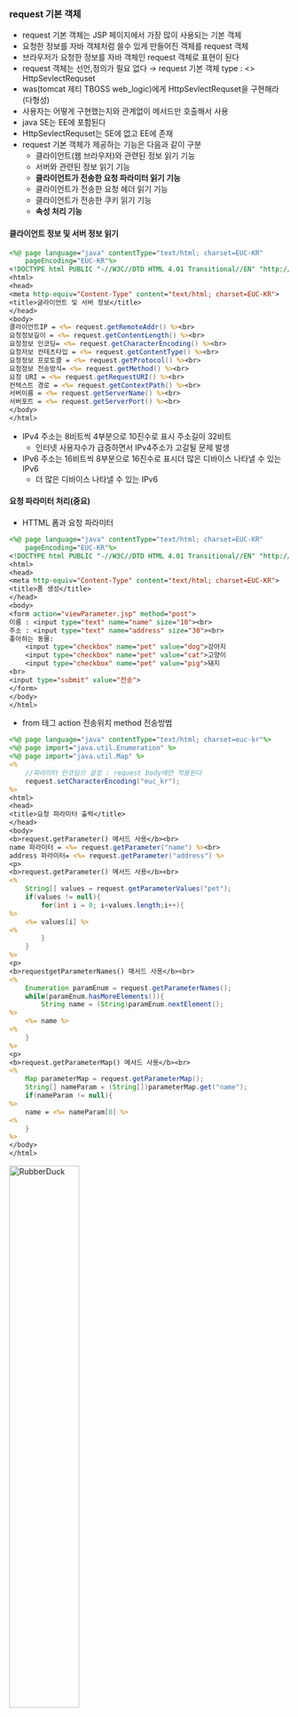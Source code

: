 ### request 기본 객체
* request 기본 객체는 JSP 페이지에서 가장 많이 사용되는 기본 객체
* 요청한 정보를 자바 객체처럼 쓸수 있게 만들어진 객체를 request 객체
* 브라우저가 요청한 정보를 자바 객체인 request 객체로 표현이 된다
* request 객체는 선언,정의가 필요 없다 → request 기본 객체 type : <<interfave>> HttpSevlectRequset
* was(tomcat 제티 TBOSS web_logic)에게 HttpSevlectRequset을 구현해라 (다형성)
* 사용자는 어떻게 구현했는지와 관계없이 메서드만 호출해서 사용
* java SE는 EE에 포함된다
* HttpSevlectRequset는 SE에 없고 EE에 존재
* request 기본 객체가 제공하는 기능은 다음과 같이 구분
  * 클라이언트(웹 브라우저)와 관련된 정보 읽기 기능
  * 서버와 관련된 정보 읽기 기능
  * **클라이언트가 전송한 요청 파라미터 읽기 기능**
  * 클라이언트가 전송한 요청 헤더 읽기 기능
  * 클라이언트가 전송한 쿠키 읽기 기능
  * **속성 처리 기능**
#### 클라이언트 정보 및 서버 정보 읽기
```JSP
<%@ page language="java" contentType="text/html; charset=EUC-KR"
    pageEncoding="EUC-KR"%>
<!DOCTYPE html PUBLIC "-//W3C//DTD HTML 4.01 Transitional//EN" "http://www.w3.org/TR/html4/loose.dtd">
<html>
<head>
<meta http-equiv="Content-Type" content="text/html; charset=EUC-KR">
<title>글라이언트 및 서버 정보</title>
</head>
<body>
클라이언트IP = <%= request.getRemoteAddr() %><br>
요청정보길이 = <%= request.getContentLength() %><br>
요청정보 인코딩= <%= request.getCharacterEncoding() %><br>
요청저보 컨테츠타입 = <%= request.getContentType() %><br>
요청정보 프로토콜 = <%= request.getProtocol() %><br>
요청정보 전송방식= <%= request.getMethod() %><br>
요청 URI = <%= request.getRequestURI() %><br>
컨텍스트 경로 = <%= request.getContextPath() %><br>
서버이름 = <%= request.getServerName() %><br>
서버포트 = <%= request.getServerPort() %><br>
</body>
</html>
```
* IPv4 주소는 8비트씩 4부분으로 10진수로 표시 주소길이 32비트 
  * 인터넷 사용자수가 급증하면서 IPv4주소가 고갈될 문제 발생
* IPv6 주소는 16비트씩 8부분으로 16진수로 표시더 많은 디바이스 나타낼 수 있는 IPv6
  * 더 많은 디바이스 나타낼 수 있는 IPv6
#### 요청 파라미터 처리(중요)
* HTTML 폼과 요청 파라미터
```JSP
<%@ page language="java" contentType="text/html; charset=EUC-KR"
    pageEncoding="EUC-KR"%>
<!DOCTYPE html PUBLIC "-//W3C//DTD HTML 4.01 Transitional//EN" "http://www.w3.org/TR/html4/loose.dtd">
<html>
<head>
<meta http-equiv="Content-Type" content="text/html; charset=EUC-KR">
<title>폼 생성</title>
</head>
<body>
<form action="viewParameter.jsp" method="post">
이름 : <input type="text" name="name" size="10"><br>
주소 : <input type="text" name="address" size="30"><br>
좋아하는 동물:
	<input type="checkbox" name="pet" value="dog">강아지
	<input type="checkbox" name="pet" value="cat">고양이
	<input type="checkbox" name="pet" value="pig">돼지
<br>
<input type="submit" value="전송">
</form>
</body>
</html>
```
* from 테그 action 전송위치 method 전송방법
```JSP
<%@ page language="java" contentType="text/html; charset=euc-kr"%>
<%@ page import="java.util.Enumeration" %>
<%@ page import="java.util.Map" %>
<%
	//파라미터 인코딩으 설정 : request body에만 적용된다
	request.setCharacterEncoding("euc_kr");
%>
<html>
<head>
<title>요청 파라미터 출력</title>
</head>
<body>
<b>request.getParameter() 메서드 사용</b><br>
name 파라미터 = <%= request.getParameter("name") %><br>
address 파라미터= <%= request.getParameter("address") %>
<p>
<b>request.getParameter() 메서드 사용</b><br>
<%
	String[] values = request.getParameterValues("pet");
	if(values != null){
		for(int i = 0; i<values.length;i++){
%>
	<%= values[i] %>
<%
		}
	}
%>
<p>
<b>requestgetParameterNames() 매서드 사용</b><br>
<%
	Enumeration paramEnum = request.getParameterNames();
	while(paramEnum.hasMoreElements()){
		String name = (String)paramEnum.nextElement();
%>
	<%= name %>
<%
	}
%>
<p>
<b>request.getParameterMap() 메서드 사용</b><br>
<%
	Map parameterMap = request.getParameterMap();
	String[] nameParam = (String[])parameterMap.get("name");
	if(nameParam != null){
%>
	name = <%= nameParam[0] %>
<%
	}
%>
</body>
</html>
```
<img src="https://postfiles.pstatic.net/MjAyMjA3MTVfNjYg/MDAxNjU3ODY1MTc4OTI0.gPDHR7TiTQo_SEQ8RRfphsv4MGuXa4GkuBKibBfA0x4g.o-fj1YHWsz_rtEfkrfaCCCTjRtmjihxNyXfzZG4CVDsg.PNG.forget980/image.png?type=w580" width="50%" height="50%" title="px(픽셀) 크기 설정" alt="RubberDuck"></img>
* 전송을 누르면 viewParameter.jsp를 파라미터 목록을 가지고 실행하도록 요청(name = A address = 서울 pet = dog pet = cat name속성 = value속성)전달
* 사용자가 요청하는 행위 자체 추상화한 것이 request 객체
* request.getParameterMap()
	* Map key는 string value는 String[] (값이 한개가 아닌 것들이 있을 수 있다)
* Enumeration는 Iterator<e>와 유사하다
##### form의 action 속성값 get 방식과 post 방식 차이
* 파라미터를 어디에 담아 전달되는가
* GET : 읽기 -> 서버측 data 변경이 일어나지 않는다.(공개되어도 상관없다)
	* http://localhost:8080/07_15/viewParameter.jsp?name=A&address=B&pet=dog
	* get -> 파라미터 정보-> url에 포함(request line)
	* 읽어 오는 용도
	* 쿼리문자열(Query String) ?가 구분자 URL의 뒤에 입력 데이터를 함께 제공하는 가장 단순한 데이터 전달 방법
	* 파라미터를 지우면 목적으로하는 결과를 볼 수 없다
	* 동일한 작업을 많이 해도 변경이되지 않는다
* POST : 수정, 삭제, 생성 -> 서버측 데이터가 변경이 일어난다.
	* http://localhost:8080/07_15/viewParameter.jsp
	* post -> 파라미터 정보 -> 바디에 포함
	* url로 확인 할 수 없다
	* 수정, 삭제, 생성을 GET할때 사용하면 허용되지 않은 사용자가 허가되지 않은 연산(데이터 변경)이 가능해질 수 있다
	* 보이면 안된는 파라미터 있는 경우 사용 (id, pw) 
* **request.setCharacterEncoding("euc_kr");**
	* 해당 메서드는 파라미터 값을 사용하기 전에 실행해주어야 한다
	* 브라우저가 EU-KR로 보내지 않는다
	* 파라미터 인코딩 설정 - request body에만 적용된다
	* 따라서 post 방식을때만 유효
	* get 방식인 경우 해당 스크립트릿을 추가 해도 글자는 깨진다
	* (page인코딩이 없으면 charset을 따라간다)
* get 인코딩을 보낼때 서유럽 (8859_1)로 전달 다른 인코딩으로 바꾸는 표준이 없다 바꿀 수 있어도 표준방식이 아니다
* GET 방식으로 파라미터 전송 시 인코딩 결정 규칙
	* (표준 인코딩 규칙이 정해져 있지 않기 때문에, 완벽하게 글자 깨지는 현상을 막을 수 없다 상황에 맞춰 사용)
	* <a> 태그의 링크 태그에 쿼리 문자열 추가 : 웹 페이지 인코딩 사요
	* HTTML 폼(FORM)의 method 속성값을 "GET"으로 지정해서 폼을 전송 : 웹 페이지 인코딩 사용
	* 웹 브라우저에 주소에 직접 쿼리 문자열을 포함한 URL 입력 : 웹 브라우저마다 다름
	* HTTP 표준에는 GET 방식으로 전달되는 파라미터 값을 인코딩할 때 어떤 캐릭터셋을 이용해야 한는지에 대한 규칙이 정해져 있지 않다.
	* 표준에 정해진 규틱이 없기 때문에 웹 브라우저마다 처리 방식이 다른 것이다
	* 크롬의 경우 일반적으로 8859_1 인코딩 (영어만 가능 한글지원 안하는 인코딩)
	* 일반적인 브라우저는 request line을 인코딩 할 때 8859_1을 사용
	* 8859_1가 아닌 수 있으므로 브라우저가 인코딩하는 방식을 알아야 한다(브라우저의 버전에 따라 달라지기도 한다)
```JSP
<%@ page language="java" contentType="text/html; charset=EUC-KR"
    pageEncoding="EUC-KR"%>
<!DOCTYPE html PUBLIC "-//W3C//DTD HTML 4.01 Transitional//EN" "http://www.w3.org/TR/html4/loose.dtd">
<html>
<head>
<meta http-equiv="Content-Type" content="text/html; charset=EUC-KR">
<title>Start.jsp</title>
</head>
<body>
	<form action="end.jsp" method="get">
	입력 : <input type="text" name="userInput">
	<input type="submit" />
	</form> 
	<br>
	<a href="end.jsp?userInput=abc">go end<</a>
</body>
</html>
```
```JSP
<%@ page language="java" contentType="text/html; charset=EUC-KR"
    pageEncoding="EUC-KR"%>
<!DOCTYPE html PUBLIC "-//W3C//DTD HTML 4.01 Transitional//EN" "http://www.w3.org/TR/html4/loose.dtd">
<html>
<head>
<meta http-equiv="Content-Type" content="text/html; charset=EUC-KR">
<title>end.jsp</title>
</head>
<body>
	<%
		if(request.getMethod().equalsIgnoreCase("post")){
			//파라미터에 접근하기전에 호출해야한다.
			request.setCharacterEncoding("euc_kr");
	%>
		userInput : <%= request.getParameter("userInput") %>
	<%
		}else{
			String param = request.getParameter("userInput");
			param = new String(param.getBytes("8859_1"),"euc_kr");
	   		//읽어온 8859_1 인코딩된 param을 param.getBytes method를 이요해 바이트 배열로 바꾸고 다시 euc_kr로 인코딩 한다
	   		//무슨 문자든 바이트값으로 표현이 가능하다
	%>
		get 방식(<%= param %>)
	<%
		}
	%>
</body>
</html>
```
* 톰켓 설정을 변경하면 연결된 web 모두에 영향을 준다
* 톰켓이 필요한 프로그램만 관리
### response 기본 객체
* was가 만들어 준다 추가 메서드 addxx() 변경 메서드 setxx() 존재(직접 만드는것이 아니기 때문에 관리하는 메서드 존재)
